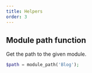 ```yaml
---
title: Helpers
order: 3
---
```


## Module path function

Get the path to the given module.

```php
$path = module_path('Blog');
```
